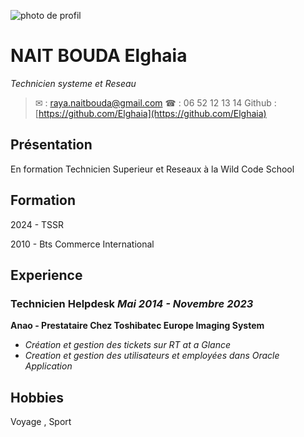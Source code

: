![photo de profil](https://cdn-icons-png.flaticon.com/512/53/53094.png)


# NAIT BOUDA Elghaia
_Technicien systeme et Reseau_ 


> ✉  : raya.naitbouda@gmail.com
> ☎  : 06 52  12 13 14
> Github : [https://github.com/Elghaia](https://github.com/Elghaia)


## Présentation
En formation Technicien Superieur et Reseaux à la Wild Code School
 ## Formation
 2024 - TSSR
 
 2010 - Bts Commerce International 

## Experience 
### Technicien Helpdesk   *Mai 2014 - Novembre 2023*
**Anao - Prestataire Chez Toshibatec Europe Imaging System** 
 - *Création et gestion des tickets sur RT at a Glance*
 - *Creation et gestion des utilisateurs et employées dans Oracle Application*

 
## Hobbies
Voyage , Sport
